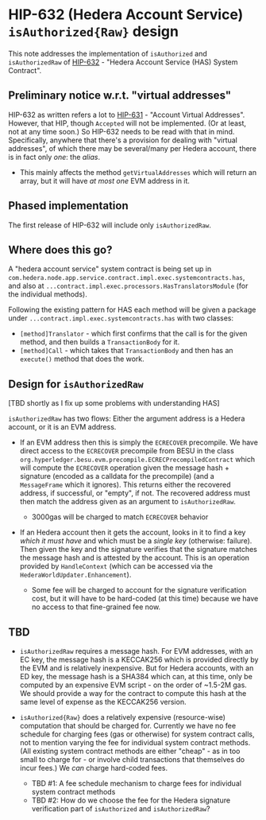 # HIP-632 (Hedera Account Service) `isAuthorized{Raw}` design

This note addresses the implementation of `isAuthorized` and `isAuthorizedRaw` of 
[HIP-632](https://hips.hedera.com/hip/hip-632) - "Hedera Account Service (HAS) 
System Contract".

## Preliminary notice w.r.t. "virtual addresses"

HIP-632 as written refers a lot to 
[HIP-631](https://hips.hedera.com/hip/hip-631) - "Account Virtual Addresses".
However, that HIP, though `Accepted` will not be implemented.  (Or at least, not
at any time soon.)  So HIP-632 needs to be read with that in mind.  Specifically, 
anywhere that there's a provision for dealing with "virtual addresses", of which there
may be several/many per Hedera account, there is in fact only _one_: the _alias_.

* This mainly affects the method `getVirtualAddresses` which will return an array, but
it will have _at most one_ EVM address in it.
  
## Phased implementation

The first release of HIP-632 will include only `isAuthorizedRaw`.

## Where does this go?

A "hedera account service" system contract is being set up in
`com.hedera.node.app.service.contract.impl.exec.systemcontracts.has`, and also at
`...contract.impl.exec.processors.HasTranslatorsModule` (for the individual methods).

Following the existing pattern for HAS each method will be given a package under 
`...contract.impl.exec.systemcontracts.has` with two classes:
* `[method]Translator` - which first confirms that the call is for the given method, and
  then builds a `TransactionBody` for it.
* `[method]Call` - which takes that `TransactionBody` and then has an `execute()` method
  that does the work.
  
## Design for `isAuthorizedRaw`

[TBD shortly as I fix up some problems with understanding HAS]

`isAuthorizedRaw` has two flows: Either the argument address is a Hedera account, or it is
an EVM address.

* If an EVM address then this is simply the `ECRECOVER` precompile.  We have direct
access to the `ECRECOVER` precompile from BESU in the class
`org.hyperledger.besu.evm.precompile.ECRECPrecompiledContract` which will compute
the `ECRECOVER` operation given the message hash + signature (encoded as a calldata for
the precompile) (and a `MessageFrame` which it ignores).  This returns either the
recovered address, if successful, or "empty", if not.  The recovered address must then
match the address given as an argument to `isAuthorizedRaw`.
  * 3000gas will be charged to match `ECRECOVER` behavior
  
* If an Hedera account then it gets the account, looks in it to find a key _which it must
have_ and which must be a _single key_ (otherwise: failure).  Then given the key and the
signature verifies that the signature matches the message hash and is attested by 
the account. This is an operation provided by `HandleContext` (which can be accessed via
the `HederaWorldUpdater.Enhancement`).
  * Some fee will be charged to account for the signature verification cost, but it
will have to be hard-coded (at this time) because we have no access to that fine-grained
fee now.

## TBD


* `isAuthorizedRaw` requires a message hash.  For EVM addresses, with an EC key, 
the message hash is a
KECCAK256 which is provided directly by the EVM and is relatively inexpensive.  But for
Hedera accounts, with an ED key, the message hash is a SHA384 which can, at this time,
only be computed by an expensive EVM script - on the order of ~1.5-2M gas.  We should
provide a way for the contract to compute this hash at the same level of expense as the
KECCAK256 version.
  
* `isAuthorized{Raw}` does a relatively expensive (resource-wise) computation that should
be charged for.  Currently we have no fee schedule for charging fees (gas or otherwise) for
system contract calls, not to mention varying the fee for individual system contract
methods.  (All existing system contract methods are either "cheap" - as in too small to
charge for - or involve child transactions that themselves do incur fees.)  We _can_
charge hard-coded fees.
  * TBD #1: A fee schedule
mechanism to charge fees for individual system contract methods 
  * TBD #2: How do we choose the fee for the Hedera signature verification part of
`isAuthorized` and `isAuthorizedRaw`?



